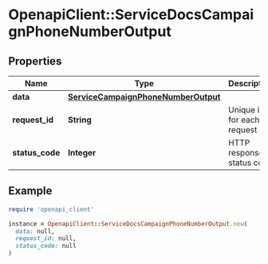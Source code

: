 # OpenapiClient::ServiceDocsCampaignPhoneNumberOutput

## Properties

| Name | Type | Description | Notes |
| ---- | ---- | ----------- | ----- |
| **data** | [**ServiceCampaignPhoneNumberOutput**](ServiceCampaignPhoneNumberOutput.md) |  | [optional] |
| **request_id** | **String** | Unique id for each request | [optional] |
| **status_code** | **Integer** | HTTP response status code | [optional] |

## Example

```ruby
require 'openapi_client'

instance = OpenapiClient::ServiceDocsCampaignPhoneNumberOutput.new(
  data: null,
  request_id: null,
  status_code: null
)
```

